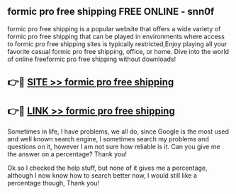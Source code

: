 ## formic pro free shipping FREE ONLINE - snn0f

formic pro free shipping is a popular website that offers a wide variety of formic pro free shipping that can be played in environments where access to formic pro free shipping sites is typically restricted,Enjoy playing all your favorite casual formic pro free shipping, office, or home. Dive into the world of online freeformic pro free shipping without downloads!

## 👉🔴 [SITE >> formic pro free shipping](http://news.freeplayer.one?title=formic_pro_free_shipping&ref=FRRE)

## 👉🔴 [LINK >> formic pro free shipping](http://news.freeplayer.one?title=formic_pro_free_shipping&ref=FREE)

Sometimes in life, I have problems, we all do, since Google is the most used and well known search engine, I sometimes search my problems and questions on it, however I am not sure how reliable is it. Can you give me the answer on a percentage? Thank you!

Ok so I checked the help stuff, but none of it gives me a percentage, although I now know how to search better now, I would still like a percentage though, Thank you!